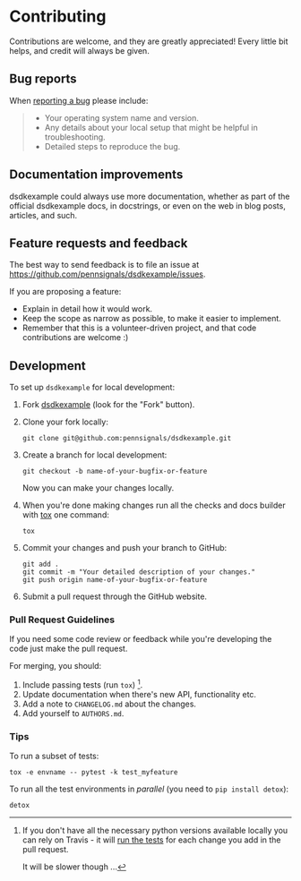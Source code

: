 Contributing
============

Contributions are welcome, and they are greatly appreciated! Every
little bit helps, and credit will always be given.

Bug reports
-----------

When [reporting a
bug](https://github.com/pennsignals/dsdkexample/issues) please include:

> -   Your operating system name and version.
> -   Any details about your local setup that might be helpful in
>     troubleshooting.
> -   Detailed steps to reproduce the bug.

Documentation improvements
--------------------------

dsdkexample could always use more documentation, whether as part of the
official dsdkexample docs, in docstrings, or even on the web in blog
posts, articles, and such.

Feature requests and feedback
-----------------------------

The best way to send feedback is to file an issue at
<https://github.com/pennsignals/dsdkexample/issues>.

If you are proposing a feature:

-   Explain in detail how it would work.
-   Keep the scope as narrow as possible, to make it easier to
    implement.
-   Remember that this is a volunteer-driven project, and that code
    contributions are welcome :)

Development
-----------

To set up `dsdkexample` for local development:

1.  Fork [dsdkexample](https://github.com/pennsignals/dsdkexample) (look
    for the "Fork" button).
2.  Clone your fork locally:

        git clone git@github.com:pennsignals/dsdkexample.git

3.  Create a branch for local development:

        git checkout -b name-of-your-bugfix-or-feature

    Now you can make your changes locally.

4.  When you're done making changes run all the checks and docs builder
    with [tox](https://tox.readthedocs.io/en/latest/install.html) one
    command:

        tox

5.  Commit your changes and push your branch to GitHub:

        git add .
        git commit -m "Your detailed description of your changes."
        git push origin name-of-your-bugfix-or-feature

6.  Submit a pull request through the GitHub website.

### Pull Request Guidelines

If you need some code review or feedback while you're developing the
code just make the pull request.

For merging, you should:

1.  Include passing tests (run `tox`) [^1].
2.  Update documentation when there's new API, functionality etc.
3.  Add a note to `CHANGELOG.md` about the changes.
4.  Add yourself to `AUTHORS.md`.

### Tips

To run a subset of tests:

    tox -e envname -- pytest -k test_myfeature

To run all the test environments in *parallel* (you need to
`pip install detox`):

    detox

[^1]: If you don't have all the necessary python versions available
    locally you can rely on Travis - it will [run the
    tests](https://travis-ci.org/pennsignals/dsdkexample/pull_requests)
    for each change you add in the pull request.

    It will be slower though ...
